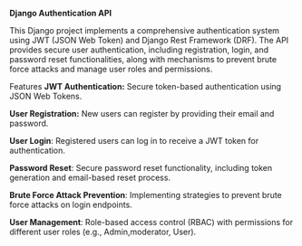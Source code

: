 
**Django Authentication API**

This Django project implements a comprehensive authentication system using JWT (JSON Web Token) and Django Rest Framework (DRF). The API provides secure user authentication, including registration, login, and password reset functionalities, along with mechanisms to prevent brute force attacks and manage user roles and permissions.

Features
**JWT Authentication:** Secure token-based authentication using JSON Web Tokens.

**User Registration:** New users can register by providing their email and password.

**User Login**: Registered users can log in to receive a JWT token for authentication.

**Password Reset**: Secure password reset functionality, including token generation and email-based reset process.

**Brute Force Attack Prevention**: Implementing strategies to prevent brute force attacks on login endpoints.

**User Management**: Role-based access control (RBAC) with permissions for different user roles (e.g., Admin,moderator, User).
